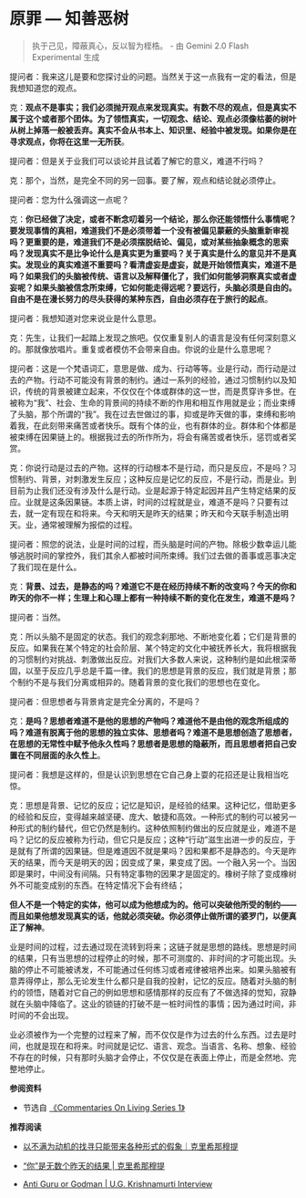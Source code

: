 # 原罪 — 知善恶树


<!-- > 你从书本上得到的哲学思想、各种理论及信仰等，这些都成了你的传统，它们对你的思想实在有很大的障碍，因为你的心会利用这些东西作为自己的保障，于是你就被它限制住了。所以你必须一方面让你的心从传统中解脱出来，一方面也要培养自己的知识与技术，这就是教育的功用。      - 克里希那穆提 -->

> 执于己见，障蔽真心，反以智为桎梏。    - 由 Gemini 2.0 Flash Experimental 生成

提问者：我来这儿是要和您探讨业的问题。当然关于这一点我有一定的看法，但是我想知道您的观点。

克：**观点不是事实；我们必须抛开观点来发现真实。有数不尽的观点，但是真实不属于这个或者那个团体。为了领悟真实，一切观念、结论、观点必须像枯萎的树叶从树上掉落一般被丢弃。真实不会从书本上、知识里、经验中被发现。如果你是在寻求观点，你将在这里一无所获**。

提问者：但是关于业我们可以谈论并且试着了解它的意义，难道不行吗？

克：那个，当然，是完全不同的另一回事。要了解，观点和结论就必须停止。

提问者：您为什么强调这一点呢？

克：**你已经做了决定，或者不断念叨着另一个结论，那么你还能领悟什么事情呢？要发现事情的真相，难道我们不是必须带着一个没有被偏见蒙蔽的头脑重新审视吗？更重要的是，难道我们不是必须摆脱结论、偏见，或对某些抽象概念的思索吗？发现真实不是比争论什么是真实更为重要吗？关于真实是什么的意见并不是真实。发现业的真实难道不重要吗？看清虚妄是虚妄，就是开始领悟真实，难道不是吗？如果我们的头脑被传统、语言以及解释僵化了，我们如何能够洞察真实或者虚妄呢？如果头脑被信念所束缚，它如何能走得远呢？要远行，头脑必须是自由的。自由不是在漫长努力的尽头获得的某种东西，自由必须存在于旅行的起点**。

提问者：我想知道对您来说业是什么意思。

克：先生，让我们一起踏上发现之旅吧。仅仅重复别人的语言是没有任何深刻意义的。那就像放唱片。重复或者模仿不会带来自由。你说的业是什么意思呢？

提问者：这是一个梵语词汇，意思是做、成为、行动等等。业是行动，而行动是过去的产物。行动不可能没有背景的制约。通过一系列的经验，通过习惯制约以及知识，传统的背景被建立起来，不仅仅在个体或群体的这一世，而是贯穿许多世。在被称为“我”、社会、生命的背景间的持续不断的作用和相互作用就是业；而业束缚了头脑，那个所谓的“我”。我在过去世做过的事，抑或是昨天做的事，束缚和影响着我，在此刻带来痛苦或者快乐。既有个体的业，也有群体的业。群体和个体都是被束缚在因果链上的。根据我过去的所作所为，将会有痛苦或者快乐，惩罚或者奖赏。

克：你说行动是过去的产物。这样的行动根本不是行动，而只是反应，不是吗？习惯制约、背景，对刺激发生反应；这种反应是记忆的反应，不是行动，而是业。到目前为止我们还没有涉及什么是行动。业是起源于特定起因并且产生特定结果的反应。业就是这条因果链。本质上讲，时间的过程就是业，难道不是吗？只要有过去，就一定有现在和将来。今天和明天是昨天的结果；昨天和今天联手制造出明天。业，通常被理解为报偿的过程。

提问者：照您的说法，业是时间的过程，而头脑是时间的产物。除极少数幸运儿能够逃脱时间的掌控外，我们其余人都被时间所束缚。我们过去做的善事或恶事决定了我们现在是什么。

克：**背景、过去，是静态的吗？难道它不是在经历持续不断的改变吗？今天的你和昨天的你不一样；生理上和心理上都有一种持续不断的变化在发生，难道不是吗？**

提问者：当然。

克：所以头脑不是固定的状态。我们的观念刹那地、不断地变化着；它们是背景的反应。如果我在某个特定的社会阶层、某个特定的文化中被抚养长大，我将根据我的习惯制约对挑战、刺激做出反应。对我们大多数人来说，这种制约是如此根深蒂固，以至于反应几乎总是千篇一律。我们的思想是背景的反应，我们就是背景；那个制约不是与我们分离或相异的。随着背景的变化我们的思想也在变化。

提问者：但思想者与背景肯定是完全分离的，不是吗？‍

克：**是吗？思想者难道不是他的思想的产物吗？难道他不是由他的观念所组成的吗？难道有脱离于他的思想的独立实体、思想者吗？难道不是思想创造了思想者，在思想的无常性中赋予他永久性吗？思想者是思想的隐蔽所，而且思想者把自己安置在不同层面的永久性上**。

提问者：我想是这样的，但是认识到思想在它自己身上耍的花招还是让我相当吃惊。

克：思想是背景、记忆的反应；记忆是知识，是经验的结果。这种记忆，借助更多的经验和反应，变得越来越坚硬、庞大、敏捷和高效。一种形式的制约可以被另一种形式的制约替代，但它仍然是制约。这种依照制约做出的反应就是业，难道不是吗？记忆的反应被称为行动，但它只是反应；这种“行动”滋生出进一步的反应，于是就有了所谓的因果链。但是难道因不就是果吗？因和果都不是静态的。今天是昨天的结果，而今天是明天的因；因变成了果，果变成了因。一个融入另一个。当因即是果时，中间没有间隔。只有特定事物的因果才是固定的。橡树子除了变成橡树外不可能变成别的东西。在特定情况下会有终结；

**但人不是一个特定的实体，他可以成为他想成为的。他可以突破他所受的制约——而且如果他想发现真实的话，他就必须突破。你必须停止做所谓的婆罗门，以便真正了解神**。

业是时间的过程，过去通过现在流转到将来；这链子就是思想的路线。思想是时间的结果，只有当思想的过程停止的时候，那不可测度的、非时间的才可能出现。头脑的停止不可能被诱发，不可能通过任何练习或者戒律被培养出来。如果头脑被有意弄得停止，那么无论发生什么都只是自我的投射，记忆的反应。随着对头脑的制约的领悟，随着对它自己的例如思想和感情那样的反应有了不做选择的觉知，寂静就在头脑中降临了。这业的锁链的打破不是一桩时间性的事情；因为通过时间，非时间的不会出现。

业必须被作为一个完整的过程来了解，而不仅仅是作为过去的什么东西。过去是时间，也就是现在和将来。时间就是记忆、语言、观念。当语言、名称、想象、经验不存在的时候，只有那时头脑才会停止，不仅仅是在表面上停止，而是全然地、完整地停止。

**参阅资料**

- 节选自 [《Commentaries On Living Series 1》](https://selfdefinition.org/krishnamurti/Jiddu_Krishnamurt_Commentaries_On_Living_1.pdf)

**推荐阅读**

- [以不满为动机的找寻只能带来各种形式的假象｜克里希那穆提](https://mp.weixin.qq.com/s/3dp5HlPyR9fCI1DkpcTX_g)

- [“你”是无数个昨天的结果 | 克里希那穆提](https://mp.weixin.qq.com/s/5HeyYObHD0Tp6FrlzjRE-g)

- [Anti Guru or Godman | U.G. Krishnamurti Interview](https://www.youtube.com/watch?v=B-RT8tj5PrI)

